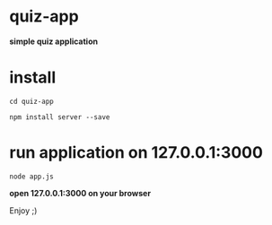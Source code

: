 # quiz-app
<b>simple quiz application</b>

# install 
`cd quiz-app`

`npm install server --save`

# run application on 127.0.0.1:3000
`node app.js`

<b>open 127.0.0.1:3000 on your browser</b>


Enjoy ;)
